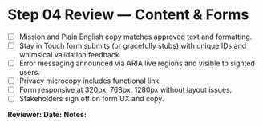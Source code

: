 # Step 04 Review — Content & Forms

- [ ] Mission and Plain English copy matches approved text and formatting.
- [ ] Stay in Touch form submits (or gracefully stubs) with unique IDs and whimsical validation feedback.
- [ ] Error messaging announced via ARIA live regions and visible to sighted users.
- [ ] Privacy microcopy includes functional link.
- [ ] Form responsive at 320px, 768px, 1280px without layout issues.
- [ ] Stakeholders sign off on form UX and copy.

**Reviewer:**
**Date:**
**Notes:**
